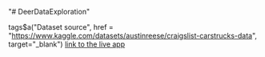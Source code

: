 "# DeerDataExploration" 

tags$a("Dataset source", href = "https://www.kaggle.com/datasets/austinreese/craigslist-carstrucks-data", target="_blank")
[link to the live app](https://www.kaggle.com/datasets/austinreese/craigslist-carstrucks-data)
